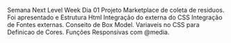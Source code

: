 Semana Next Level Week 
Dia 01 
Projeto Marketplace de coleta de residuos. 
Foi apresentado e Estrutura Html
Integração do externa do CSS
Integração de Fontes externas.
Conseito de Box Model.
Variaveis no CSS para Definicao de Cores.
Funções Responsivas com @media.

